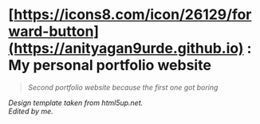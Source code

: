 # [https://icons8.com/icon/26129/forward-button](https://anityagan9urde.github.io) : My personal portfolio website
> *Second portfolio website because the first one got boring*

*Design template taken from html5up.net.*<br />
*Edited by me.*

